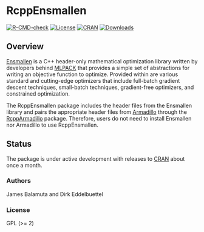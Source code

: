 # RcppEnsmallen

<!-- badges: start -->
[![R-CMD-check](https://github.com/coatless-rpkg/rcppensmallen/actions/workflows/R-CMD-check.yaml/badge.svg)](https://github.com/coatless-rpkg/rcppensmallen/actions/workflows/R-CMD-check.yaml)
[![License](https://eddelbuettel.github.io/badges/GPL2+.svg)](https://www.gnu.org/licenses/gpl-2.0.html) 
[![CRAN](https://www.r-pkg.org/badges/version/RcppEnsmallen)](https://cran.r-project.org/package=RcppEnsmallen) 
[![Downloads](https://cranlogs.r-pkg.org/badges/RcppEnsmallen?color=brightgreen)](https://www.r-pkg.org/pkg/RcppEnsmallen)
<!-- badges: end -->

## Overview

[Ensmallen](https://ensmallen.org/) is a C++ header-only mathematical optimization
library written by developers behind [MLPACK](https://www.mlpack.org/) that 
provides a simple set of abstractions for writing an objective function to 
optimize. Provided within are various standard and cutting-edge optimizers that
include full-batch gradient descent techniques, small-batch techniques, 
gradient-free optimizers, and constrained optimization.

The RcppEnsmallen package includes the header files from the Ensmallen library
and pairs the appropriate header files from 
[Armadillo](https://arma.sourceforge.net/) through the 
[RcppArmadillo](https://cran.r-project.org/package=RcppArmadillo) package. 
Therefore, users do not need to install Ensmallen nor Armadillo to use RcppEnsmallen. 

## Status

The package is under active development with releases to [CRAN](https://cran.r-project.org/)
about once a month.

### Authors

James Balamuta and Dirk Eddelbuettel

### License

GPL (>= 2)
